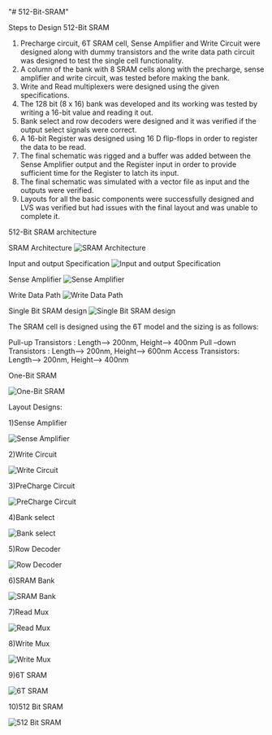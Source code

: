 "# 512-Bit-SRAM" 

Steps to Design 512-Bit SRAM

1)	Precharge circuit, 6T SRAM cell, Sense Amplifier and Write Circuit were designed along with dummy transistors and the write data path circuit was designed to test the single cell functionality.
2)	A column of the bank with 8 SRAM cells along with the precharge, sense amplifier and write circuit, was tested before making the bank.
3)	Write and Read multiplexers were designed using the given specifications.
4)	The 128 bit (8 x 16) bank was developed and its working was tested by writing a 16-bit value and reading it out.
5)	Bank select and row decoders were designed and it was verified if the output select signals were correct.
6)	A 16-bit Register was designed using 16 D flip-flops in order to register the data to be read.
7)	The final schematic was rigged and a buffer was added between the Sense Amplifier output and the Register input in order to provide sufficient time for the Register to latch its input.
8)	The final schematic was simulated with a vector file as input and the outputs were verified.
9)	Layouts for all the basic components were successfully designed and LVS was verified but had issues with the final layout and was unable to complete it.


512-Bit SRAM architecture

SRAM Architecture
![SRAM Architecture](Arch_SRAM.PNG)

Input and output Specification
![Input and output Specification](IO_SRAM.PNG)

Sense Amplifier
![Sense Amplifier](Sense_Amp.PNG)

Write Data Path
![Write Data Path](Write_Data_path.PNG)

Single Bit SRAM design
![Single Bit SRAM design](SRAM.PNG)

The SRAM cell is designed using the 6T model and the sizing is as follows:
	       
Pull-up Transistors : Length--> 200nm,  Height--> 400nm
Pull –down Transistors : Length--> 200nm, Height--> 600nm
Access Transistors: Length--> 200nm, Height--> 400nm

One-Bit SRAM 

![One-Bit SRAM](sramcelltestckt_schem.JPG)

Layout Designs:

1)Sense Amplifier

![Sense Amplifier](senseampcell_lay.JPG)

2)Write Circuit

![Write Circuit](writeckt_lay.JPG)

3)PreCharge Circuit

![PreCharge Circuit](pre_ckt_cell_lay.JPG)

4)Bank select

![Bank select](banksel_lay.JPG)

5)Row Decoder

![Row Decoder](rowdecoder_lay.JPG)

6)SRAM Bank

![SRAM Bank](sram_bank_layout.JPG)

7)Read Mux

![Read Mux](readmuxcell_lay.JPG)

8)Write Mux

![Write Mux](writeckt_full_lay.JPG)

9)6T SRAM

![6T SRAM](6T_layout.JPG)

10)512 Bit SRAM

![512 Bit SRAM](sram_512kb_schem_withcomponents.JPG)



